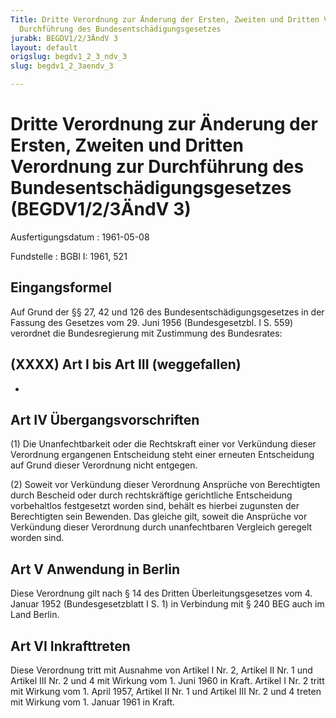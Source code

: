 ```yaml
---
Title: Dritte Verordnung zur Änderung der Ersten, Zweiten und Dritten Verordnung zur
  Durchführung des Bundesentschädigungsgesetzes
jurabk: BEGDV1/2/3ÄndV 3
layout: default
origslug: begdv1_2_3_ndv_3
slug: begdv1_2_3aendv_3

---
```


# Dritte Verordnung zur Änderung der Ersten, Zweiten und Dritten Verordnung zur Durchführung des Bundesentschädigungsgesetzes (BEGDV1/2/3ÄndV 3)

Ausfertigungsdatum
:   1961-05-08

Fundstelle
:   BGBl I: 1961, 521



## Eingangsformel

Auf Grund der §§ 27, 42 und 126 des Bundesentschädigungsgesetzes in der Fassung des Gesetzes vom 29. Juni 1956 (Bundesgesetzbl. I S. 559) verordnet die Bundesregierung mit Zustimmung des Bundesrates:


## (XXXX) Art I bis Art III (weggefallen)

-


## Art IV Übergangsvorschriften

(1) Die Unanfechtbarkeit oder die Rechtskraft einer vor Verkündung dieser Verordnung ergangenen Entscheidung steht einer erneuten Entscheidung auf Grund dieser Verordnung nicht entgegen.

(2) Soweit vor Verkündung dieser Verordnung Ansprüche von Berechtigten durch Bescheid oder durch rechtskräftige gerichtliche Entscheidung vorbehaltlos festgesetzt worden sind, behält es hierbei zugunsten der Berechtigten sein Bewenden. Das gleiche gilt, soweit die Ansprüche vor Verkündung dieser Verordnung durch unanfechtbaren Vergleich geregelt worden sind.


## Art V Anwendung in Berlin

Diese Verordnung gilt nach § 14 des Dritten Überleitungsgesetzes vom 4. Januar 1952 (Bundesgesetzblatt I S. 1) in Verbindung mit § 240 BEG auch im Land Berlin.


## Art VI Inkrafttreten

Diese Verordnung tritt mit Ausnahme von Artikel I Nr. 2, Artikel II Nr. 1 und Artikel III Nr. 2 und 4 mit Wirkung vom 1. Juni 1960 in Kraft. Artikel I Nr. 2 tritt mit Wirkung vom 1. April 1957, Artikel II Nr. 1 und Artikel III Nr. 2 und 4 treten mit Wirkung vom 1. Januar 1961 in Kraft.

